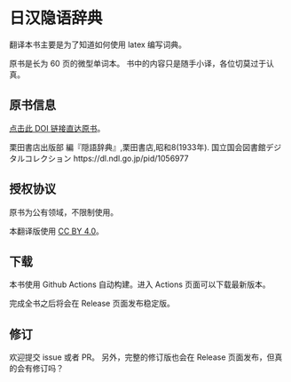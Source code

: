 # 日汉隐语辞典

翻译本书主要是为了知道如何使用 latex 编写词典。

原书是长为 60 页的微型单词本。
书中的内容只是随手小译，各位切莫过于认真。

## 原书信息

[点击此 DOI 链接直达原书](https://doi.org/10.11501/1056977)。

<div lang="ja">
栗田書店出版部 編『隠語辞典』,栗田書店,昭和8(1933年).
国立国会図書館デジタルコレクション
https://dl.ndl.go.jp/pid/1056977
</div>

## 授权协议

原书为公有领域，不限制使用。

本翻译版使用 [CC BY 4.0](https://creativecommons.org/licenses/by/4.0/)。

## 下载

本书使用 Github Actions 自动构建。进入 Actions 页面可以下载最新版本。

完成全书之后将会在 Release 页面发布稳定版。

## 修订

欢迎提交 issue 或者 PR。
另外，完整的修订版也会在 Release 页面发布，但真的会有修订吗？
